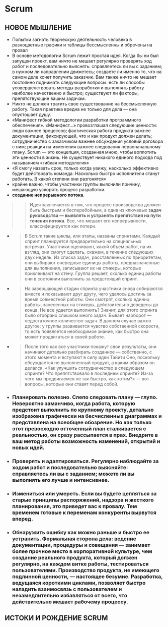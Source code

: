 # Scrum
## НОВОЕ МЫШЛЕНИЕ
+ Попытки загнать творческую деятельность человека в разноцветные графики и таблицы бессмысленны и обречены на провал
+ В основе методологии Scrum лежит простая идея. Когда бы ни был запущен проект, вам ничто не мешает регулярно проверять ход работ и последовательно выяснять: справляетесь ли вы с заданием; в нужном ли направлении движетесь; создаете ли именно то, что на самом деле хочет получить заказчик. Вам также ничто не мешает постоянно поднимать следующие вопросы: есть ли способы усовершенствовать методы разработки и выполнять работу наиболее качественно и быстро; существуют ли факторы, препятствующие вашим задачам.
+ Никто не должен тратить свое существование на бессмысленную работу. Такая практика вредна не только для дела — она опустошает душу.
+ «Манифест гибкой методологии разработки программного обеспечения». «Манифест…» провозглашал следующие ценности: люди важнее процессов; фактическая работа продукта важнее документации, фиксирующей, что и как продукт должен делать; сотрудничество с заказчиком важнее обсуждения условий договора с ним; реакция на изменения важнее следования первоначальному плану. Scrum — это концепция, созданная мною, чтобы воплотить эти ценности в жизнь. Не существует никакого единого подхода под называнием «гибкая методология»
+ «Я смогу назвать срок, только когда увижу, насколько эффективно будет действовать команда. Насколько быстро исполнители станут работать. В какой степени они разгонятся»
+ крайне важно, чтобы участники группы выяснили причину, мешающую ускорять процесс разработки.
+ **создание непрерывного потока**. 
>> Идея заключается в том, что процесс производства должен быть быстрым и бесперебойным, а одна из ключевых **задач руководства — выявлять и устранять препятствия на пути течения потока**. Все, что мешает его непрерывности, классифицируется как потери.
+ > В Scrum такие циклы, или этапы, названы спринтами. Каждый спринт планируется предварительно на специальных встречах. Участники оценивают, какой объем работ, на их взгляд, они смогут сделать, скажем, в течение следующих двух недель. Из списка задач, расставленных по приоритетам, они выбирают очередные единицы работы, предназначенные для выполнения, записывают их на стикеры, которые приклеивают на стену. Группа решает, сколько единиц работы они в состоянии выполнить за предстоящий спринт.

+ > На завершающей стадии спринта участники снова собираются вместе и показывают друг другу, чего удалось достичь за время совместной работы. Они смотрят, сколько единиц работы, занесенных на стикеры, действительно доведены до конца. Не все удается выполнить? Значит, для этого спринта было отобрано слишком много задач. Бывает наоборот — недостаточное количество задач. В данном случае важно другое: у группы развивается чувство собственной скорости, то есть появляется необходимое знание, как быстро она может продвигаться в своей работе.

+ > После того как все участники покажут свои результаты, они начинают детально разбирать созданное — собственно, с этого момента и вступают в силу идеи Тайити Оно, поскольку обсуждается не выполненный продукт, а каким образом он делался. «Как улучшить сотрудничество в следующем спринте? Что препятствовало в последнем спринте? Из-за чего мы продвигаемся не так быстро, как хотим?» — вот вопросы, которые они ставят перед собой. 

+ ### **Планировать полезно. Слепо следовать плану — глупо.** Невероятно заманчиво, когда работа, которую предстоит выполнить по крупному проекту, детально изображена графически на бесчисленных диаграммах и представлена на всеобщее обозрение. Но как только этот превосходно отточенный план сталкивается с реальностью, он сразу рассыпается в прах. Внедрите в ваш метод работы возможность изменений, открытий и новых идей.

+ ### **Проверять и адаптироваться.** Регулярно наблюдайте за ходом работ и последовательно выясняйте: справляетесь ли вы с заданием; можете ли вы выполнять его лучше и интенсивнее.

+ ### **Измениться или умереть.** Если вы будете цепляться за старые принципы распоряжений, надзора и жесткого планирования, это приведет вас к провалу. Тем временем готовые к переменам конкуренты вырвутся вперед.

+ ### **Обнаружить ошибку как можно раньше и быстро ее устранить.** Формальная сторона дела: ведение документации, процедуры и совещания — занимает более прочное место в корпоративной культуре, чем создание реального продукта, который должен регулярно, на каждом витке работы, тестироваться пользователями. Производство продукта, не имеющего подлинной ценности, — настоящее безумие. Разработка, ведущаяся короткими циклами, позволяет быстро наладить взаимо­связь с пользователем и незамедлительно избавляться от всего, что действительно мешает рабочему процессу.

## ИСТОКИ И РОЖДЕНИЕ SCRUM